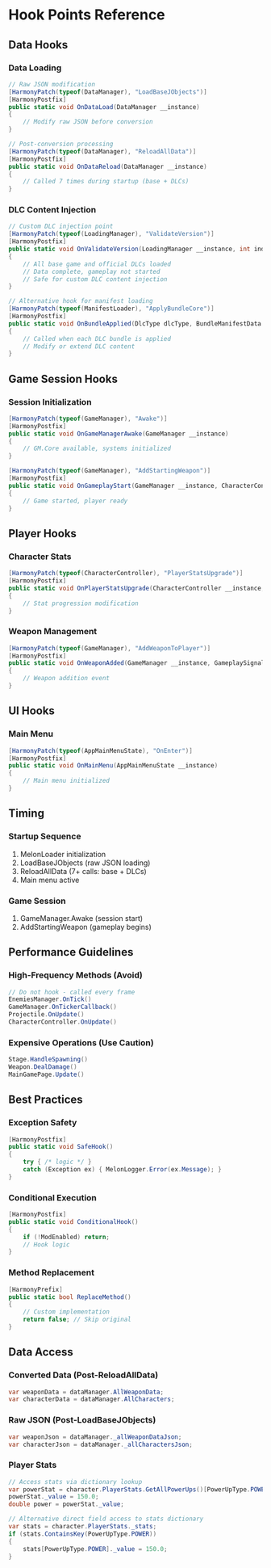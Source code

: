 # Hook Points Reference

## Data Hooks

### Data Loading
```csharp
// Raw JSON modification
[HarmonyPatch(typeof(DataManager), "LoadBaseJObjects")]
[HarmonyPostfix]
public static void OnDataLoad(DataManager __instance)
{
    // Modify raw JSON before conversion
}

// Post-conversion processing
[HarmonyPatch(typeof(DataManager), "ReloadAllData")]
[HarmonyPostfix]
public static void OnDataReload(DataManager __instance)
{
    // Called 7 times during startup (base + DLCs)
}
```

### DLC Content Injection
```csharp
// Custom DLC injection point
[HarmonyPatch(typeof(LoadingManager), "ValidateVersion")]
[HarmonyPostfix]
public static void OnValidateVersion(LoadingManager __instance, int index, Il2CppStructArray<DlcType> dlcs, Il2CppSystem.Action callback)
{
    // All base game and official DLCs loaded
    // Data complete, gameplay not started
    // Safe for custom DLC content injection
}

// Alternative hook for manifest loading
[HarmonyPatch(typeof(ManifestLoader), "ApplyBundleCore")]
[HarmonyPostfix]
public static void OnBundleApplied(DlcType dlcType, BundleManifestData manifest, Il2CppSystem.Action<BundleManifestData> onComplete)
{
    // Called when each DLC bundle is applied
    // Modify or extend DLC content
}
```

## Game Session Hooks

### Session Initialization
```csharp
[HarmonyPatch(typeof(GameManager), "Awake")]
[HarmonyPostfix]
public static void OnGameManagerAwake(GameManager __instance)
{
    // GM.Core available, systems initialized
}

[HarmonyPatch(typeof(GameManager), "AddStartingWeapon")]
[HarmonyPostfix]
public static void OnGameplayStart(GameManager __instance, CharacterController character)
{
    // Game started, player ready
}
```

## Player Hooks

### Character Stats
```csharp
[HarmonyPatch(typeof(CharacterController), "PlayerStatsUpgrade")]
[HarmonyPostfix]
public static void OnPlayerStatsUpgrade(CharacterController __instance, ModifierStats other, bool multiplicativeMaxHp)
{
    // Stat progression modification
}
```

### Weapon Management
```csharp
[HarmonyPatch(typeof(GameManager), "AddWeaponToPlayer")]
[HarmonyPostfix]
public static void OnWeaponAdded(GameManager __instance, GameplaySignals.AddWeaponToCharacterSignal signal)
{
    // Weapon addition event
}
```

## UI Hooks

### Main Menu
```csharp
[HarmonyPatch(typeof(AppMainMenuState), "OnEnter")]
[HarmonyPostfix]
public static void OnMainMenu(AppMainMenuState __instance)
{
    // Main menu initialized
}
```

## Timing

### Startup Sequence
1. MelonLoader initialization
2. LoadBaseJObjects (raw JSON loading)
3. ReloadAllData (7+ calls: base + DLCs)
4. Main menu active

### Game Session
1. GameManager.Awake (session start)
2. AddStartingWeapon (gameplay begins)

## Performance Guidelines

### High-Frequency Methods (Avoid)
```csharp
// Do not hook - called every frame
EnemiesManager.OnTick()
GameManager.OnTickerCallback()
Projectile.OnUpdate()
CharacterController.OnUpdate()
```

### Expensive Operations (Use Caution)
```csharp
Stage.HandleSpawning()
Weapon.DealDamage()
MainGamePage.Update()
```

## Best Practices

### Exception Safety
```csharp
[HarmonyPostfix]
public static void SafeHook()
{
    try { /* logic */ }
    catch (Exception ex) { MelonLogger.Error(ex.Message); }
}
```

### Conditional Execution
```csharp
[HarmonyPostfix]
public static void ConditionalHook()
{
    if (!ModEnabled) return;
    // Hook logic
}
```

### Method Replacement
```csharp
[HarmonyPrefix]
public static bool ReplaceMethod()
{
    // Custom implementation
    return false; // Skip original
}
```

## Data Access

### Converted Data (Post-ReloadAllData)
```csharp
var weaponData = dataManager.AllWeaponData;
var characterData = dataManager.AllCharacters;
```

### Raw JSON (Post-LoadBaseJObjects)
```csharp
var weaponJson = dataManager._allWeaponDataJson;
var characterJson = dataManager._allCharactersJson;
```

### Player Stats
```csharp
// Access stats via dictionary lookup
var powerStat = character.PlayerStats.GetAllPowerUps()[PowerUpType.POWER];
powerStat._value = 150.0;
double power = powerStat._value;

// Alternative direct field access to stats dictionary
var stats = character.PlayerStats._stats;
if (stats.ContainsKey(PowerUpType.POWER))
{
    stats[PowerUpType.POWER]._value = 150.0;
}
```